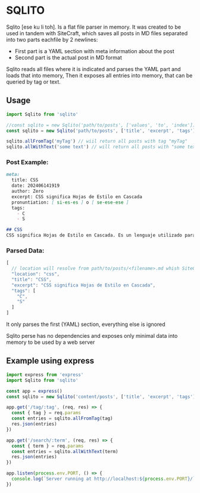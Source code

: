 SQLITO
==================

Sqlito [ese ku li toh]. Is a flat file parser in memory. It was created to be used in tandem with SiteCraft,
which saves all posts in MD files separated into two parts eachfile by 2 newlines:

- First part is a YAML section with meta information about the post
- Second part is the actual post in MD format

Sqlito reads all files where it is indicated and parses the YAML part and loads that into memory,
Then it exposes all entries into memory, that can be queried by tag or text.

## Usage
```javascript
import Sqlito from 'sqlito'

//const sqlito = new Sqlito('path/to/posts', ['values', 'to', 'index'])
const sqlito = new Sqlito('path/to/posts', ['title', 'excerpt', 'tags'])

sqlito.allFromTag('myTag') // wiil return all posts with tag "myTag"
sqlito.allWithText('some text') // will return all posts with "some text" in title, excerpt or tag

```

### Post Example:
```markdown
meta:
  title: CSS
  date: 202406141919
  author: Zero
  excerpt: CSS significa Hojas de Estilo en Cascada
  pronuntiation: [ si-es-es ] o [ se-ese-ese ]
  tags:
    - C
    - S

## CSS
CSS significa Hojas de Estilo en Cascada. Es un lenguaje utilizado para describir la apariencia y formato de un documento escrito en HTML. Con CSS, puedes controlar el diseño, colores, fuentes y otros aspectos visuales de tus páginas web. Proporciona una forma de separar el contenido de una página web de su presentación, lo que facilita el mantenimiento y actualización del diseño de un sitio web. CSS utiliza una estructura de selector y bloque de declaración, donde los selectores apuntan a elementos HTML específicos y los bloques de declaración definen los estilos a aplicar.
```

### Parsed Data:
```javascript
[
  // location will resolve from path/to/posts/<filename>.md whish SiteCraft uses as path
  "location": "css",
  "title": "CSS",
  "excerpt": "CSS significa Hojas de Estilo en Cascada",
  "tags": [
    "C",
    "S"
  ]
]
```

It only parses the first (YAML) section, everything else is ignored

Sqlito perse has no dependencies and exposes only minimal data into memory to be used by a web server

## Example using express

```javascript
import express from 'express'
import Sqlito from 'sqlito'

const app = express()
const sqlito = new Sqlito('content/posts', ['title', 'excerpt', 'tags'])

app.get('/tag/:tag', (req, res) => {
  const { tag } = req.params
  const entries = sqlito.allFromTag(tag)
  res.json(entries)
})

app.get('/search/:term', (req, res) => {
  const { term } = req.params
  const entries = sqlito.allWithText(term)
  res.json(entries)
})

app.listen(process.env.PORT, () => {
  console.log(`Server running at http://localhost:${process.env.PORT}/`)
})
```
